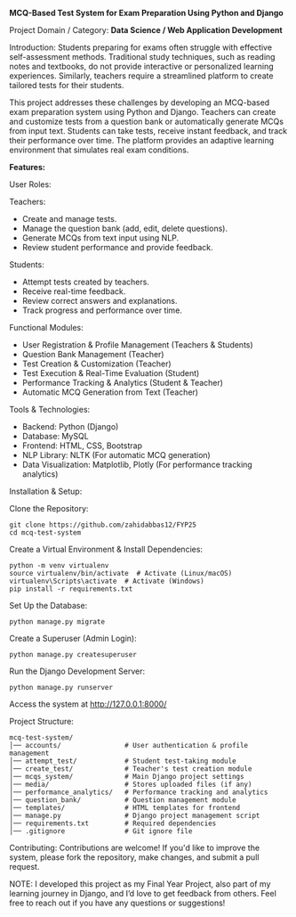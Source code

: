 **MCQ-Based Test System for Exam Preparation Using Python and Django**

Project Domain / Category: **Data Science / Web Application Development**

Introduction: Students preparing for exams often struggle with effective self-assessment methods. Traditional study techniques, such as reading notes and textbooks, do not provide interactive or personalized learning experiences. Similarly, teachers require a streamlined platform to create tailored tests for their students.

This project addresses these challenges by developing an MCQ-based exam preparation system using Python and Django. Teachers can create and customize tests from a question bank or automatically generate MCQs from input text. Students can take tests, receive instant feedback, and track their performance over time. The platform provides an adaptive learning environment that simulates real exam conditions.


**Features:**

User Roles:

Teachers:
- Create and manage tests.
- Manage the question bank (add, edit, delete questions).
- Generate MCQs from text input using NLP.
- Review student performance and provide feedback.

Students:
- Attempt tests created by teachers.
- Receive real-time feedback.
- Review correct answers and explanations.
- Track progress and performance over time.

Functional Modules:
- User Registration & Profile Management (Teachers & Students)
- Question Bank Management (Teacher)
- Test Creation & Customization (Teacher)
- Test Execution & Real-Time Evaluation (Student)
- Performance Tracking & Analytics (Student & Teacher)
- Automatic MCQ Generation from Text (Teacher)

Tools & Technologies:
- Backend: Python (Django)
- Database: MySQL
- Frontend: HTML, CSS, Bootstrap
- NLP Library: NLTK (For automatic MCQ generation)
- Data Visualization: Matplotlib, Plotly (For performance tracking analytics)

Installation & Setup:

Clone the Repository:
```
git clone https://github.com/zahidabbas12/FYP25
cd mcq-test-system
```

Create a Virtual Environment & Install Dependencies:
```
python -m venv virtualenv
source virtualenv/bin/activate  # Activate (Linux/macOS)
virtualenv\Scripts\activate  # Activate (Windows)
pip install -r requirements.txt
```

Set Up the Database:
```
python manage.py migrate
```

Create a Superuser (Admin Login):
```
python manage.py createsuperuser
```

Run the Django Development Server:
```
python manage.py runserver
```
Access the system at http://127.0.0.1:8000/

Project Structure:
```
mcq-test-system/
│── accounts/                # User authentication & profile management
│── attempt_test/            # Student test-taking module
│── create_test/             # Teacher's test creation module
│── mcqs_system/             # Main Django project settings
│── media/                   # Stores uploaded files (if any)
│── performance_analytics/   # Performance tracking and analytics
│── question_bank/           # Question management module
│── templates/               # HTML templates for frontend
│── manage.py                # Django project management script
│── requirements.txt         # Required dependencies
│── .gitignore               # Git ignore file
```

Contributing:
Contributions are welcome! If you'd like to improve the system, please fork the repository, make changes, and submit a pull request.

NOTE: I developed this project as my Final Year Project, also part of my learning journey in Django, and I’d love to get feedback from others. Feel free to reach out if you have any questions or suggestions!

